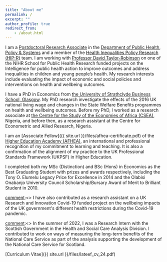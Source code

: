 ```yaml
---
title: "About me"
permalink: /
excerpt: ""
author_profile: true
redirect_from:
    - /about.html
---
```



I am a [Postdoctoral Research Associate](https://www.liverpool.ac.uk/population-health/staff/lateef-akanni/) in the [Department of Public Health, Policy & Systems](https://www.liverpool.ac.uk/population-health/about/publichealthpolicyandsystems/) and a member of the [Health Inequalities Policy Research (HIP-R)](https://www.liverpool.ac.uk/population-health/research/groups/healthinequalitiespolicy/) team. I am working with [Professor David Taylor-Robinson](https://www.liverpool.ac.uk/population-health/staff/david-taylor-robinson/) on one of the NIHR  School for Public Health Research funded projects on the Intelligence for public health action to improve outcomes and address inequalities in children and young people’s health. My research interests include evaluating the impact of economic and social policies and interventions on health and wellbeing outcomes. 

I have a PhD in Economics from [the University of Strathclyde Business School, Glasgow](https://www.strath.ac.uk/business/economics/). My PhD research investigate the effects of the 2016 UK national living wage and changes in the State Welfare Benefits programmes on health and wellbeing outcomes. Before my PhD,  I worked as a research associate at [the Centre for the Study of the Economies of Africa (CSEA)](https://cseaafrica.org/), Nigeria, and before then, as a research assistant at the Centre for Econometric and Allied Research, Nigeria.

I am an [Associate Fellow]({{ site.url }}/files/afhea-certificate.pdf) of the [Higher Education Academy (AFHEA)](https://www.advance-he.ac.uk/), an international and professional recognition of my commitment to learning and teaching. It is also a confirmation of the alignment of my practice to the UK Professional Standards Framework (UKPSF) in Higher Education.

I completed both my MSc (Distinction) and BSc (Hons) in Economics as the Best Graduating Student with prizes and awards respectively, including the Tony O. Elumelu Legacy Price for Excellence in 2014 and the Olabisi Onabanjo University Council Scholarship/Bursary Award of Merit to Brilliant Student in 2010. 

[comment]:<> I have also contributed as a research assistant on a UK Research and Innovation Covid-19 funded project on the wellbeing impacts of the UK government's different health restrictions during the Covid-19 pandemic.

[comment]:<> In the summer of 2022, I was a Research Intern with the Scottish Government in the Health and Social Care Analysis Division. I contributed to work on ways of measuring the long-term benefits of the National Care Service as part of the analysis supporting the development of the National Care Service for Scotland. 

[comment]:<> 

[Curriculum Vitae]({{ site.url }}/files/lateef_cv_24.pdf)
